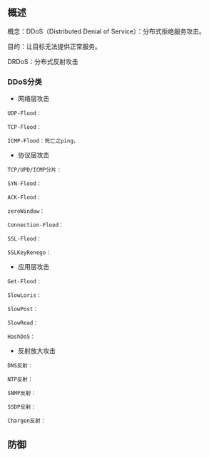 ## 概述
概念：DDoS（Distributed Denial of Service）：分布式拒绝服务攻击。

目的：让目标无法提供正常服务。

DRDoS：分布式反射攻击

### DDoS分类
* 网络层攻击

```
UDP-Flood：

TCP-Flood：

ICMP-Flood：死亡之ping，
```

* 协议层攻击

```
TCP/UPD/ICMP分片：

SYN-Flood：

ACK-Flood：

zeroWindow：

Connection-Flood：

SSL-Flood：

SSLKeyRenego：
```

* 应用层攻击

```
Get-Flood：

SlowLoris：

SlowPost：

SlowRead：

HashDoS：
```

* 反射放大攻击

```
DNS反射：

NTP反射：

SNMP反射：

SSDP反射：

Chargen反射：
```


## 防御
